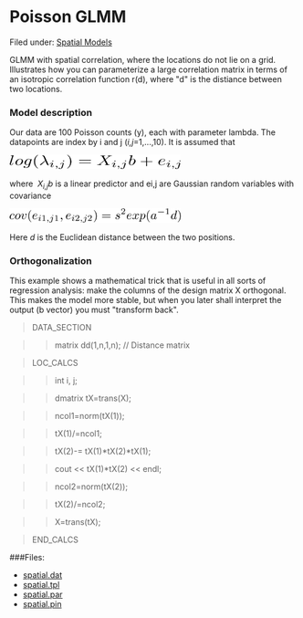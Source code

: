 #  Poisson GLMM

Filed under: [Spatial Models][19]

GLMM with spatial correlation, where the locations do not lie on a grid. Illustrates how you can parameterize a large correlation matrix in terms of an isotropic correlation function r(d), where "d" is the distiance between two locations.

### **Model description**

Our data are 100 Poisson counts (y), each with parameter lambda. The datapoints are index by i and j (_i,j_=1,...,10). It is assumed that 

<img src="./1.png" alt="LaTex equation" width="300" height="25">

where  _X<sub>i,j</sub>b_ is a linear predictor and ei,j are Gaussian random variables with covariance

<img src="./2.png" alt="LaTex equation" width="300" height="25">

Here _d_ is the Euclidean distance between the two positions.

### Orthogonalization

This example shows a mathematical trick that is useful in all sorts of regression analysis: make the columns of the design matrix X orthogonal. This makes the model more stable, but when you later shall interpret the output (b vector) you must "transform back".

>DATA_SECTION

>>matrix dd(1,n,1,n);		// Distance matrix

>LOC_CALCS

>>int i, j;

>>dmatrix tX=trans(X);

>>ncol1=norm(tX(1));

>>tX(1)/=ncol1; 

>>tX(2)-= tX(1)*tX(2)*tX(1);

>>cout << tX(1)*tX(2) << endl;

>>ncol2=norm(tX(2));

>>tX(2)/=ncol2; 

>>X=trans(tX);

>END_CALCS
     
     
###Files:
* [spatial.dat][1]
* [spatial.tpl][2]
* [spatial.par][3]
* [spatial.pin][4]


[1]: ./spatial.dat
[2]: ./spatial.tpl
[3]: ./spatial.par
[4]: ./spatial.pin
[19]: ./../
